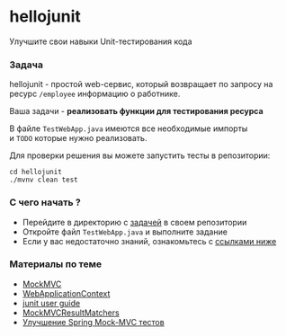 <h1>hellojunit</h1>

<p>Улучшите свои навыки Unit-тестирования кода</p>

<h3>Задача</h3>

<p>hellojunit - простой web-сервис, который возвращает по запросу на ресурс <code>/employee</code> информацию о работнике.</p>

<p>Ваша задачи - <strong>реализовать функции для тестирования ресурса</strong></p>

<p>В файле <code>TestWebApp.java</code> имеются все необходимые импорты и <code>TODO</code> которые нужно реализовать.</p>

<p>Для проверки решения вы можете запустить тесты в репозитории:</p>

<pre><code>cd hellojunit
./mvnv clean test
</code></pre>

<h3>С чего начать ?</h3>

<ul>
	<li>Перейдите в директорию с <a href="https://github.com/jusan-singularity/protect-the-code/tree/master/hellojunit" rel="noopener noreferrer nofollow">задачей</a> в своем репозитории</li>
	<li>Откройте файл <code>TestWebApp.java</code> и выполните задание</li>
	<li>Если у вас недостаточно знаний, ознакомьтесь с <a href="https://github.com/alem-io/track-backend/blob/master/subjects/protect_the_code/STEP-01.md#related-materials-information_source" rel="noopener noreferrer nofollow">ссылками ниже</a></li>
</ul>

<h3>Материалы по теме</h3>

<ul>
	<li><a href="https://docs.spring.io/spring-framework/docs/current/javadoc-api/org/springframework/test/web/servlet/MockMvc.html" rel="nofollow noopener noreferrer">MockMVC</a></li>
	<li><a href="https://docs.spring.io/spring-framework/docs/current/javadoc-api/org/springframework/web/context/WebApplicationContext.html" rel="nofollow noopener noreferrer">WebApplicationContext</a></li>
	<li><a href="https://junit.org/junit5/docs/current/user-guide/" rel="nofollow noopener noreferrer">junit user guide</a></li>
	<li><a href="https://docs.spring.io/spring-framework/docs/current/javadoc-api/org/springframework/test/web/servlet/result/MockMvcResultMatchers.html" rel="nofollow noopener noreferrer">MockMVCResultMatchers</a></li>
	<li><a href="https://habr.com/ru/post/527330/" rel="nofollow noopener noreferrer">Улучшение Spring Mock-MVC тестов</a></li>
</ul>